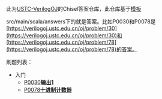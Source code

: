 此为[USTC-VerilogOJ](https://verilogoj.ustc.edu.cn/oj/problem/30)的Chisel答案仓库，此仓库基于[模板](https://github.com/BJTU-NSCSCC-2023/USTC-VerilogOJ-Chisel-Template)

src/main/scala/answers下的就是答案。比如P0030和P0078是[https://verilogoj.ustc.edu.cn/oj/problem/30](https://verilogoj.ustc.edu.cn/oj/problem/30)和[https://verilogoj.ustc.edu.cn/oj/problem/78](https://verilogoj.ustc.edu.cn/oj/problem/78)的答案。

刷题列表：

* 入门
  * [P0030**输出1**](https://verilogoj.ustc.edu.cn/oj/problem/30)
  * [P0078**十进制计数器**](https://verilogoj.ustc.edu.cn/oj/problem/78)
